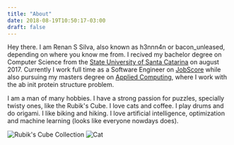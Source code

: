 ```yaml
---
title: "About"
date: 2018-08-19T10:50:17-03:00
draft: false
---
```


Hey there. I am Renan S Silva, also known as h3nnn4n or bacon_unleased,
depending on where you know me from. I recived my bachelor degree on Computer
Science from the [State University of Santa Catarina](https://www.udesc.br/) on
august 2017.  Currently I work full time as a Software Engineer on
[JobScore](https://www.jobscore.com/) while also pursuing my masters degree on
[Applied Computing](https://www.udesc.br/cct/ppgca), where I work with the ab
init protein structure problem.


I am a man of many hobbies. I have a strong passion for puzzles, specially
twisty ones, like the Rubik's Cube. I love cats and coffee. I play drums and do
origami. I like biking and hiking. I love artificial intelligence, optimization
and machine learning (looks like everyone nowdays does).

![Rubik's Cube Collection](/images/cube_collection.jpg)
![Cat](/images/gatuno.png)
